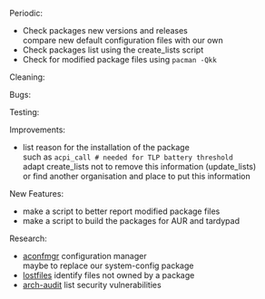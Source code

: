 Periodic:
- Check packages new versions and releases  
  compare new default configuration files with our own
- Check packages list using the create_lists script
- Check for modified package files using `pacman -Qkk`

Cleaning:

Bugs:

Testing:

Improvements:
- list reason for the installation of the package  
  such as `acpi_call # needed for TLP battery threshold`  
  adapt create_lists not to remove this information (update_lists)  
  or find another organisation and place to put this information

New Features:
- make a script to better report modified package files
- make a script to build the packages for AUR and tardypad

Research:
- [aconfmgr](https://github.com/CyberShadow/aconfmgr) configuration manager  
  maybe to replace our system-config package
- [lostfiles](https://github.com/graysky2/lostfiles) identify files not owned by a package
- [arch-audit](https://github.com/ilpianista/arch-audit) list security vulnerabilities
